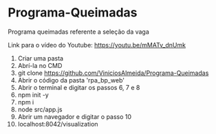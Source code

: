 # Programa-Queimadas
Programa queimadas referente a seleção da vaga

Link para o vídeo do Youtube: https://youtu.be/mMATv_dnUmk

1) Criar uma pasta
2) Abrí-la no CMD
3) git clone https://github.com/ViniciosAlmeida/Programa-Queimadas
4) Abrir o código da pasta 'rpa_bp_web'
5) Abrir o terminal e digitar os passos 6, 7 e 8
6) npm init -y
7) npm i
8) node src/app.js
9) Abrir um navegador e digitar o passo 10
10) localhost:8042/visualization
